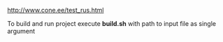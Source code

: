 http://www.cone.ee/test_rus.html

To build and run project execute <b>build.sh</b> with path to input file as single argument